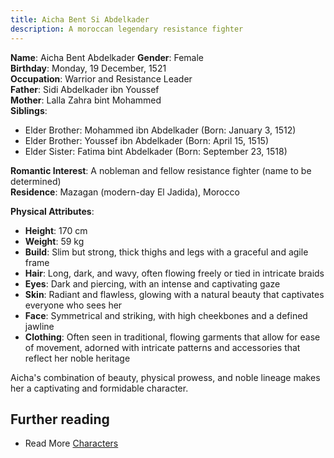 ```yaml
---
title: Aicha Bent Si Abdelkader
description: A moroccan legendary resistance fighter
---
```


**Name**: Aicha Bent Abdelkader
**Gender**: Female  
**Birthday**: Monday, 19 December, 1521  
**Occupation**: Warrior and Resistance Leader  
**Father**: Sidi Abdelkader ibn Youssef  
**Mother**: Lalla Zahra bint Mohammed  
**Siblings**: 
  - Elder Brother: Mohammed ibn Abdelkader (Born: January 3, 1512)
  - Elder Brother: Youssef ibn Abdelkader (Born: April 15, 1515)
  - Elder Sister: Fatima bint Abdelkader (Born: September 23, 1518)

**Romantic Interest**: A nobleman and fellow resistance fighter (name to be determined)  
**Residence**: Mazagan (modern-day El Jadida), Morocco  

**Physical Attributes**:  
- **Height**: 170 cm
- **Weight**: 59 kg
- **Build**: Slim but strong, thick thighs and legs with a graceful and agile frame  
- **Hair**: Long, dark, and wavy, often flowing freely or tied in intricate braids  
- **Eyes**: Dark and piercing, with an intense and captivating gaze  
- **Skin**: Radiant and flawless, glowing with a natural beauty that captivates everyone who sees her  
- **Face**: Symmetrical and striking, with high cheekbones and a defined jawline  
- **Clothing**: Often seen in traditional, flowing garments that allow for ease of movement, adorned with intricate patterns and accessories that reflect her noble heritage  

Aicha's combination of beauty, physical prowess, and noble lineage makes her a captivating and formidable character.

## Further reading

- Read More [Characters](/characters/)